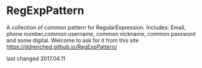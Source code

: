 # RegExpPattern
A collection of common pattern for RegularExpression.
Includes:
Email, phone number,common username, common nickname, common password and some digital.
Welcome to ask for it from this site https://ddrenched.github.io/RegExpPattern/

last changed 2017.04.11
